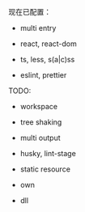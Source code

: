 现在已配置：

- multi entry

- react, react-dom

- ts, less, s(a|c)ss

- eslint, prettier

TODO:

- workspace

- tree shaking

- multi output

- husky, lint-stage

- static resource

- own

- dll
